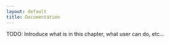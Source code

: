 ```yaml
---
layout: default
title: Documentation
---
```


TODO: Introduce what is in this chapter, what user can do, etc...
